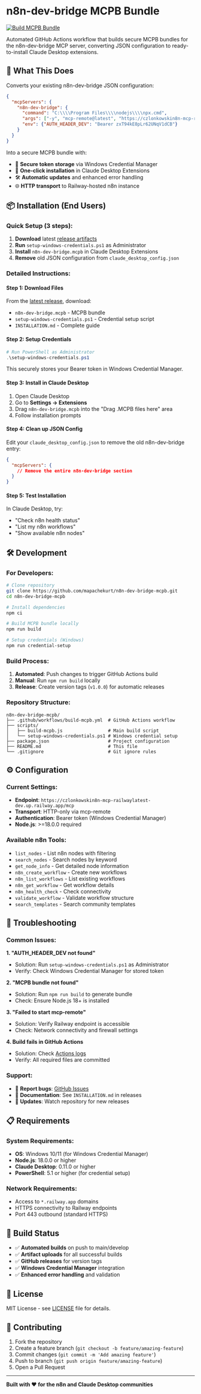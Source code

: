# n8n-dev-bridge MCPB Bundle

[![Build MCPB Bundle](https://github.com/mapachekurt/n8n-dev-bridge-mcpb/actions/workflows/build-mcpb.yml/badge.svg)](https://github.com/mapachekurt/n8n-dev-bridge-mcpb/actions/workflows/build-mcpb.yml)

Automated GitHub Actions workflow that builds secure MCPB bundles for the n8n-dev-bridge MCP server, converting JSON configuration to ready-to-install Claude Desktop extensions.

## 🚀 What This Does

Converts your existing n8n-dev-bridge JSON configuration:
```json
{
  "mcpServers": {
    "n8n-dev-bridge": {
      "command": "C:\\\\Program Files\\\\nodejs\\\\npx.cmd",
      "args": ["-y", "mcp-remote@latest", "https://czlonkowskin8n-mcp-railwaylatest-dev.up.railway.app/mcp", "--transport", "http-only", "--header", "Authorization:${AUTH_HEADER_DEV}"],
      "env": {"AUTH_HEADER_DEV": "Bearer zxT94kE8pLr62UNqV1dCB"}
    }
  }
}
```

Into a secure MCPB bundle with:
- 🔐 **Secure token storage** via Windows Credential Manager
- 🎯 **One-click installation** in Claude Desktop Extensions
- 🛠️ **Automatic updates** and enhanced error handling
- 🌐 **HTTP transport** to Railway-hosted n8n instance

## 📦 Installation (End Users)

### Quick Setup (3 steps):
1. **Download** latest [release artifacts](https://github.com/mapachekurt/n8n-dev-bridge-mcpb/releases/latest)
2. **Run** `setup-windows-credentials.ps1` as Administrator
3. **Install** `n8n-dev-bridge.mcpb` in Claude Desktop Extensions
4. **Remove** old JSON configuration from `claude_desktop_config.json`

### Detailed Instructions:

#### Step 1: Download Files
From the [latest release](https://github.com/mapachekurt/n8n-dev-bridge-mcpb/releases/latest), download:
- `n8n-dev-bridge.mcpb` - MCPB bundle
- `setup-windows-credentials.ps1` - Credential setup script
- `INSTALLATION.md` - Complete guide

#### Step 2: Setup Credentials
```powershell
# Run PowerShell as Administrator
.\setup-windows-credentials.ps1
```

This securely stores your Bearer token in Windows Credential Manager.

#### Step 3: Install in Claude Desktop
1. Open Claude Desktop
2. Go to **Settings → Extensions**
3. Drag `n8n-dev-bridge.mcpb` into the "Drag .MCPB files here" area
4. Follow installation prompts

#### Step 4: Clean up JSON Config
Edit your `claude_desktop_config.json` to remove the old n8n-dev-bridge entry:
```json
{
  "mcpServers": {
    // Remove the entire n8n-dev-bridge section
  }
}
```

#### Step 5: Test Installation
In Claude Desktop, try:
- "Check n8n health status"
- "List my n8n workflows"
- "Show available n8n nodes"

## 🛠️ Development

### For Developers:
```bash
# Clone repository
git clone https://github.com/mapachekurt/n8n-dev-bridge-mcpb.git
cd n8n-dev-bridge-mcpb

# Install dependencies
npm ci

# Build MCPB bundle locally
npm run build

# Setup credentials (Windows)
npm run credential-setup
```

### Build Process:
1. **Automated**: Push changes to trigger GitHub Actions build
2. **Manual**: Run `npm run build` locally
3. **Release**: Create version tags (`v1.0.0`) for automatic releases

### Repository Structure:
```
n8n-dev-bridge-mcpb/
├── .github/workflows/build-mcpb.yml  # GitHub Actions workflow
├── scripts/
│   ├── build-mcpb.js                 # Main build script
│   └── setup-windows-credentials.ps1 # Windows credential setup
├── package.json                      # Project configuration
├── README.md                         # This file
└── .gitignore                        # Git ignore rules
```

## ⚙️ Configuration

### Current Settings:
- **Endpoint**: `https://czlonkowskin8n-mcp-railwaylatest-dev.up.railway.app/mcp`
- **Transport**: HTTP-only via mcp-remote
- **Authentication**: Bearer token (Windows Credential Manager)
- **Node.js**: >=18.0.0 required

### Available n8n Tools:
- `list_nodes` - List n8n nodes with filtering
- `search_nodes` - Search nodes by keyword  
- `get_node_info` - Get detailed node information
- `n8n_create_workflow` - Create new workflows
- `n8n_list_workflows` - List existing workflows
- `n8n_get_workflow` - Get workflow details
- `n8n_health_check` - Check connectivity
- `validate_workflow` - Validate workflow structure
- `search_templates` - Search community templates

## 🔧 Troubleshooting

### Common Issues:

**1. "AUTH_HEADER_DEV not found"**
- Solution: Run `setup-windows-credentials.ps1` as Administrator
- Verify: Check Windows Credential Manager for stored token

**2. "MCPB bundle not found"**
- Solution: Run `npm run build` to generate bundle
- Check: Ensure Node.js 18+ is installed

**3. "Failed to start mcp-remote"**
- Solution: Verify Railway endpoint is accessible
- Check: Network connectivity and firewall settings

**4. Build fails in GitHub Actions**
- Solution: Check [Actions logs](https://github.com/mapachekurt/n8n-dev-bridge-mcpb/actions)
- Verify: All required files are committed

### Support:
- 🐛 **Report bugs**: [GitHub Issues](https://github.com/mapachekurt/n8n-dev-bridge-mcpb/issues)
- 📖 **Documentation**: See `INSTALLATION.md` in releases
- 🔄 **Updates**: Watch repository for new releases

## 📋 Requirements

### System Requirements:
- **OS**: Windows 10/11 (for Windows Credential Manager)
- **Node.js**: 18.0.0 or higher
- **Claude Desktop**: 0.11.0 or higher
- **PowerShell**: 5.1 or higher (for credential setup)

### Network Requirements:
- Access to `*.railway.app` domains
- HTTPS connectivity to Railway endpoints
- Port 443 outbound (standard HTTPS)

## 🚦 Build Status

- ✅ **Automated builds** on push to main/develop
- ✅ **Artifact uploads** for all successful builds  
- ✅ **GitHub releases** for version tags
- ✅ **Windows Credential Manager** integration
- ✅ **Enhanced error handling** and validation

## 📄 License

MIT License - see [LICENSE](LICENSE) file for details.

## 🤝 Contributing

1. Fork the repository
2. Create a feature branch (`git checkout -b feature/amazing-feature`)
3. Commit changes (`git commit -m 'Add amazing feature'`)
4. Push to branch (`git push origin feature/amazing-feature`)
5. Open a Pull Request

---

**Built with ❤️ for the n8n and Claude Desktop communities**
